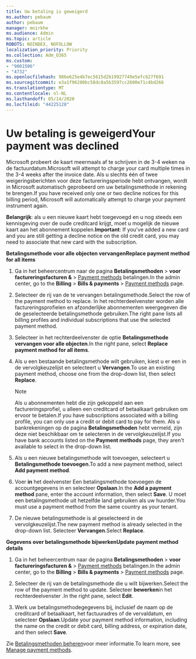 ```yaml
---
title: Uw betaling is geweigerd
ms.author: pebaum
author: pebaum
manager: mnirkhe
ms.audience: Admin
ms.topic: article
ROBOTS: NOINDEX, NOFOLLOW
localization_priority: Priority
ms.collection: Adm_O365
ms.custom:
- "9001506"
- "4732"
ms.openlocfilehash: 986e625e4b7ec5615d2b19927749e5efc627f691
ms.sourcegitcommit: e3a1f96200bc58dc8a5b3597cc2600e71c4bd266
ms.translationtype: MT
ms.contentlocale: nl-NL
ms.lasthandoff: 05/14/2020
ms.locfileid: "44225128"
---
```

# <a name="your-payment-was-declined"></a><span data-ttu-id="48d1d-102">Uw betaling is geweigerd</span><span class="sxs-lookup"><span data-stu-id="48d1d-102">Your payment was declined</span></span>

<span data-ttu-id="48d1d-103">Microsoft probeert de kaart meermaals af te schrijven in de 3-4 weken na de factuurdatum.</span><span class="sxs-lookup"><span data-stu-id="48d1d-103">Microsoft will attempt to charge your card multiple times in the 3-4 weeks after the invoice date.</span></span>  <span data-ttu-id="48d1d-104">Als u slechts één of twee weigeringsberichten voor deze factureringsperiode hebt ontvangen, wordt in Microsoft automatisch geprobeerd om uw betalingsmethode in rekening te brengen.</span><span class="sxs-lookup"><span data-stu-id="48d1d-104">If you have received only one or two decline notices for this billing period, Microsoft will automatically attempt to charge your payment instrument again.</span></span>  

<span data-ttu-id="48d1d-105">**Belangrijk**: als u een nieuwe kaart hebt toegevoegd en u nog steeds een kennisgeving over de oude creditcard krijgt, moet u mogelijk de nieuwe kaart aan het abonnement koppelen.</span><span class="sxs-lookup"><span data-stu-id="48d1d-105">**Important**: If you've added a new card and you are still getting a decline notice on the old credit card, you may need to associate that new card with the subscription.</span></span>

<span data-ttu-id="48d1d-106">**Betalingsmethode voor alle objecten vervangen**</span><span class="sxs-lookup"><span data-stu-id="48d1d-106">**Replace payment method for all items**</span></span>

1. <span data-ttu-id="48d1d-107">Ga in het beheercentrum naar de pagina **Betalingsmethoden**  >  **voor factureringsfacturen &**  >  [Payment methods](https://go.microsoft.com/fwlink/p/?linkid=2018806) betalingen.</span><span class="sxs-lookup"><span data-stu-id="48d1d-107">In the admin center, go to the **Billing** > **Bills & payments** > [Payment methods](https://go.microsoft.com/fwlink/p/?linkid=2018806) page.</span></span>

2. <span data-ttu-id="48d1d-108">Selecteer de rij van de te vervangen betalingsmethode.</span><span class="sxs-lookup"><span data-stu-id="48d1d-108">Select the row of the payment method to replace.</span></span> <span data-ttu-id="48d1d-109">In het rechterdeelvenster worden alle factureringsprofielen en afzonderlijke abonnementen weergegeven die de geselecteerde betalingsmethode gebruiken.</span><span class="sxs-lookup"><span data-stu-id="48d1d-109">The right pane lists all billing profiles and individual subscriptions that use the selected payment method.</span></span>

3. <span data-ttu-id="48d1d-110">Selecteer in het rechterdeelvenster de optie **Betalingsmethode vervangen voor alle objecten**.</span><span class="sxs-lookup"><span data-stu-id="48d1d-110">In the right pane, select **Replace payment method for all items**.</span></span>

4. <span data-ttu-id="48d1d-111">Als u een bestaande betalingsmethode wilt gebruiken, kiest u er een in de vervolgkeuzelijst en selecteert u **Vervangen**.</span><span class="sxs-lookup"><span data-stu-id="48d1d-111">To use an existing payment method, choose one from the drop-down list, then select **Replace**.</span></span>

    > [!NOTE]
    > <span data-ttu-id="48d1d-112">Als u abonnementen hebt die zijn gekoppeld aan een factureringsprofiel, u alleen een creditcard of betaalkaart gebruiken om ervoor te betalen.</span><span class="sxs-lookup"><span data-stu-id="48d1d-112">If you have subscriptions associated with a billing profile, you can only use a credit or debit card to pay for them.</span></span> <span data-ttu-id="48d1d-113">Als u bankrekeningen op de pagina **Betalingsmethoden** hebt vermeld, zijn deze niet beschikbaar om te selecteren in de vervolgkeuzelijst.</span><span class="sxs-lookup"><span data-stu-id="48d1d-113">If you have bank accounts listed on the **Payment methods** page, they aren't available to select in the drop-down list.</span></span>

5. <span data-ttu-id="48d1d-114">Als u een nieuwe betalingsmethode wilt toevoegen, selecteert u **Betalingsmethode toevoegen**.</span><span class="sxs-lookup"><span data-stu-id="48d1d-114">To add a new payment method, select **Add payment method**.</span></span>

6. <span data-ttu-id="48d1d-115">Voer **in** het deelvenster Een betalingsmethode toevoegen de accountgegevens in en selecteer **Opslaan**.</span><span class="sxs-lookup"><span data-stu-id="48d1d-115">In the **Add a payment method** pane, enter the account information, then select **Save**.</span></span> <span data-ttu-id="48d1d-116">U moet een betalingsmethode uit hetzelfde land gebruiken als uw huurder.</span><span class="sxs-lookup"><span data-stu-id="48d1d-116">You must use a payment method from the same country as your tenant.</span></span>

7. <span data-ttu-id="48d1d-117">De nieuwe betalingsmethode is al geselecteerd in de vervolgkeuzelijst.</span><span class="sxs-lookup"><span data-stu-id="48d1d-117">The new payment method is already selected in the drop-down list.</span></span> <span data-ttu-id="48d1d-118">Selecteer **Vervangen**.</span><span class="sxs-lookup"><span data-stu-id="48d1d-118">Select **Replace**.</span></span>

<span data-ttu-id="48d1d-119">**Gegevens over betalingsmethode bijwerken**</span><span class="sxs-lookup"><span data-stu-id="48d1d-119">**Update payment method details**</span></span>

1. <span data-ttu-id="48d1d-120">Ga in het beheercentrum naar de pagina **Betalingsmethoden**  >  **voor factureringsfacturen &**  >  [Payment methods](https://go.microsoft.com/fwlink/p/?linkid=2018806) betalingen.</span><span class="sxs-lookup"><span data-stu-id="48d1d-120">In the admin center, go to the **Billing** > **Bills & payments** > [Payment methods](https://go.microsoft.com/fwlink/p/?linkid=2018806) page.</span></span>

2. <span data-ttu-id="48d1d-121">Selecteer de rij van de betalingsmethode die u wilt bijwerken.</span><span class="sxs-lookup"><span data-stu-id="48d1d-121">Select the row of the payment method to update.</span></span> <span data-ttu-id="48d1d-122">Selecteer **bewerken**in het rechterdeelvenster .</span><span class="sxs-lookup"><span data-stu-id="48d1d-122">In the right pane, select **Edit**.</span></span>

3. <span data-ttu-id="48d1d-123">Werk uw betalingsmethodegegevens bij, inclusief de naam op de creditcard of betaalkaart, het factuuradres of de vervaldatum, en selecteer **Opslaan**.</span><span class="sxs-lookup"><span data-stu-id="48d1d-123">Update your payment method information, including the name on the credit or debit card, billing address, or expiration date, and then select **Save**.</span></span>

<span data-ttu-id="48d1d-124">Zie [Betalingsmethoden beheren](https://docs.microsoft.com/microsoft-365/commerce/billing-and-payments/manage-payment-methods)voor meer informatie.</span><span class="sxs-lookup"><span data-stu-id="48d1d-124">To learn more, see [Manage payment methods](https://docs.microsoft.com/microsoft-365/commerce/billing-and-payments/manage-payment-methods).</span></span>